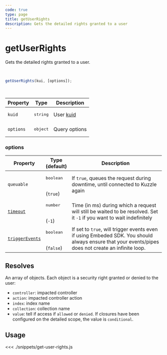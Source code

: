 ```yaml
---
code: true
type: page
title: getUserRights
description: Gets the detailed rights granted to a user
---
```


# getUserRights

Gets the detailed rights granted to a user.

<br />

```js
getUserRights(kui, [options]);
```

<br />

| Property | Type | Description |
|--- |--- |--- |
| `kuid` | <pre>string</pre> | User [kuid](/core/2/guides/main-concepts/authentication#kuzzle-user-identifier-kuid) |
| `options` | <pre>object</pre> | Query options |

### options

| Property | Type<br />(default) | Description |
| --- | --- | --- |
| `queuable` | <pre>boolean</pre><br />(`true`) | If `true`, queues the request during downtime, until connected to Kuzzle again |
| [`timeout`](/sdk/7/core-classes/kuzzle/query#timeout)  | <pre>number</pre><br/>  (`-1`)     | Time (in ms) during which a request will still be waited to be resolved. Set it `-1` if you want to wait indefinitely |
| [`triggerEvents`](/sdk/7/core-classes/kuzzle/query#triggerEvents)  | <pre>boolean</pre> <br/>(`false`)| If set to `true`, will trigger events even if using Embeded SDK. You should always ensure that your events/pipes does not create an infinite loop. <SinceBadge version="Kuzzle 2.31.0"/> |

## Resolves

An array of objects. Each object is a security right granted or denied to the user:

- `controller`: impacted controller
- `action`: impacted controller action
- `index`: index name
- `collection`: collection name
- `value`: tell if access if `allowed` or `denied`. If closures have been configured on the detailed scope, the value is `conditional`.


## Usage

<<< ./snippets/get-user-rights.js
